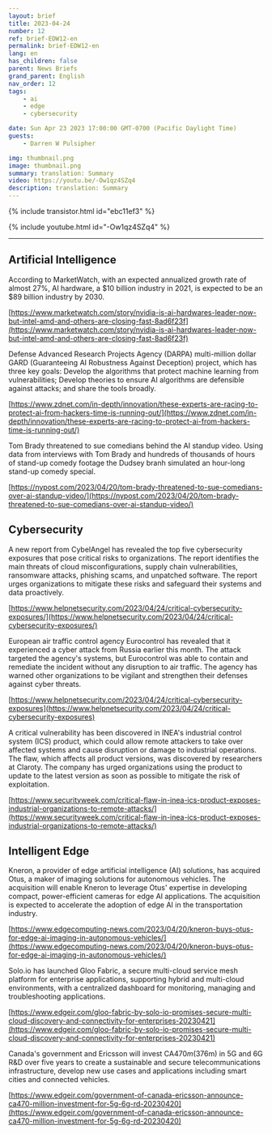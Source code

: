 ```yaml
---
layout: brief
title: 2023-04-24
number: 12
ref: brief-EDW12-en
permalink: brief-EDW12-en
lang: en
has_children: false
parent: News Briefs
grand_parent: English
nav_order: 12
tags:
    - ai
    - edge
    - cybersecurity

date: Sun Apr 23 2023 17:00:00 GMT-0700 (Pacific Daylight Time)
guests:
    - Darren W Pulsipher

img: thumbnail.png
image: thumbnail.png
summary: translation: Summary
video: https://youtu.be/-Ow1qz4SZq4
description: translation: Summary
---
```



{% include transistor.html id="ebc11ef3" %}



{% include youtube.html id="-Ow1qz4SZq4" %}


---

## Artificial Intelligence

According to MarketWatch, with an expected annualized growth rate of almost 27%, AI hardware,  a $10 billion industry in 2021, is expected to be an $89 billion industry by 2030.

[https://www.marketwatch.com/story/nvidia-is-ai-hardwares-leader-now-but-intel-amd-and-others-are-closing-fast-8ad6f23f](https://www.marketwatch.com/story/nvidia-is-ai-hardwares-leader-now-but-intel-amd-and-others-are-closing-fast-8ad6f23f)

Defense Advanced Research Projects Agency (DARPA) multi-million dollar GARD (Guaranteeing AI Robustness Against Deception) project, which has three key goals: Develop the algorithms that protect machine learning from vulnerabilities; Develop theories to ensure AI algorithms are defensible against attacks; and share the tools broadly.

[https://www.zdnet.com/in-depth/innovation/these-experts-are-racing-to-protect-ai-from-hackers-time-is-running-out/](https://www.zdnet.com/in-depth/innovation/these-experts-are-racing-to-protect-ai-from-hackers-time-is-running-out/)

Tom Brady threatened to sue comedians behind the AI standup video. Using data from interviews with Tom Brady and hundreds of thousands of hours of stand-up comedy footage the Dudsey branh simulated an hour-long stand-up comedy special.

[https://nypost.com/2023/04/20/tom-brady-threatened-to-sue-comedians-over-ai-standup-video/](https://nypost.com/2023/04/20/tom-brady-threatened-to-sue-comedians-over-ai-standup-video/)

## Cybersecurity

A new report from CybelAngel has revealed the top five cybersecurity exposures that pose critical risks to organizations. The report identifies the main threats of cloud misconfigurations, supply chain vulnerabilities, ransomware attacks, phishing scams, and unpatched software. The report urges organizations to mitigate these risks and safeguard their systems and data proactively.

[https://www.helpnetsecurity.com/2023/04/24/critical-cybersecurity-exposures/](https://www.helpnetsecurity.com/2023/04/24/critical-cybersecurity-exposures/)

European air traffic control agency Eurocontrol has revealed that it experienced a cyber attack from Russia earlier this month. The attack targeted the agency's systems, but Eurocontrol was able to contain and remediate the incident without any disruption to air traffic. The agency has warned other organizations to be vigilant and strengthen their defenses against cyber threats.

[https://www.helpnetsecurity.com/2023/04/24/critical-cybersecurity-exposures](https://www.helpnetsecurity.com/2023/04/24/critical-cybersecurity-exposures)

A critical vulnerability has been discovered in INEA's industrial control system (ICS) product, which could allow remote attackers to take over affected systems and cause disruption or damage to industrial operations. The flaw, which affects all product versions, was discovered by researchers at Claroty. The company has urged organizations using the product to update to the latest version as soon as possible to mitigate the risk of exploitation.

[https://www.securityweek.com/critical-flaw-in-inea-ics-product-exposes-industrial-organizations-to-remote-attacks/](https://www.securityweek.com/critical-flaw-in-inea-ics-product-exposes-industrial-organizations-to-remote-attacks/)

## Intelligent Edge

Kneron, a provider of edge artificial intelligence (AI) solutions, has acquired Otus, a maker of imaging solutions for autonomous vehicles. The acquisition will enable Kneron to leverage Otus' expertise in developing compact, power-efficient cameras for edge AI applications. The acquisition is expected to accelerate the adoption of edge AI in the transportation industry.

[https://www.edgecomputing-news.com/2023/04/20/kneron-buys-otus-for-edge-ai-imaging-in-autonomous-vehicles/](https://www.edgecomputing-news.com/2023/04/20/kneron-buys-otus-for-edge-ai-imaging-in-autonomous-vehicles/)

Solo.io has launched Gloo Fabric, a secure multi-cloud service mesh platform for enterprise applications, supporting hybrid and multi-cloud environments, with a centralized dashboard for monitoring, managing and troubleshooting applications.

[https://www.edgeir.com/gloo-fabric-by-solo-io-promises-secure-multi-cloud-discovery-and-connectivity-for-enterprises-20230421](https://www.edgeir.com/gloo-fabric-by-solo-io-promises-secure-multi-cloud-discovery-and-connectivity-for-enterprises-20230421)

Canada's government and Ericsson will invest CA$470m ($376m) in 5G and 6G R&D over five years to create a sustainable and secure telecommunications infrastructure, develop new use cases and applications including smart cities and connected vehicles.

[https://www.edgeir.com/government-of-canada-ericsson-announce-ca470-million-investment-for-5g-6g-rd-20230420](https://www.edgeir.com/government-of-canada-ericsson-announce-ca470-million-investment-for-5g-6g-rd-20230420)


